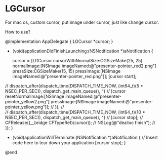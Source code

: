 # LGCursor
For mac os, custom cursor, put image under cursor, just like change cursor.


How to use?


@implementation AppDelegate {
    LGCursor *cursor;
}




- (void)applicationDidFinishLaunching:(NSNotification *)aNotification {
    
    cursor = [LGCursor cursorWithNormalSize:CGSizeMake(25, 25) normalImage:[NSImage imageNamed:@"presenter-pointer_red2.png"] pressSize:CGSizeMake(15, 15) pressImage:[NSImage imageNamed:@"presenter-pointer_red.png"]];
    [cursor start];
    
//    dispatch_after(dispatch_time(DISPATCH_TIME_NOW, (int64_t)(5 * NSEC_PER_SEC)), dispatch_get_main_queue(), ^{
//        [cursor resetNormalImage:[NSImage imageNamed:@"presenter-pointer_yellow2.png"] pressImage:[NSImage imageNamed:@"presenter-pointer_yellow.png"]];
//    });
//    
//    dispatch_after(dispatch_time(DISPATCH_TIME_NOW, (int64_t)(10 * NSEC_PER_SEC)), dispatch_get_main_queue(), ^{
//        [cursor stop];
//        CFRelease((__bridge CFTypeRef)(cursor));
//        NSLog(@"dealloc finish");
//    });
}




- (void)applicationWillTerminate:(NSNotification *)aNotification {
    // Insert code here to tear down your application
    [cursor stop];
}




@end
